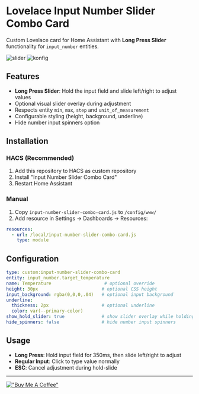 # Lovelace Input Number Slider Combo Card

Custom Lovelace card for Home Assistant with **Long Press Slider** functionality for `input_number` entities.

![slider](https://github.com/user-attachments/assets/db7fba9a-7d56-43de-abbe-86a9ac0f9d50)
![konfig](https://github.com/user-attachments/assets/c327bbd4-44bb-41fb-b072-37b8eccf886a)


## Features
- **Long Press Slider**: Hold the input field and slide left/right to adjust values
- Optional visual slider overlay during adjustment
- Respects entity `min`, `max`, `step` and `unit_of_measurement`
- Configurable styling (height, background, underline)
- Hide number input spinners option

## Installation

### HACS (Recommended)
1. Add this repository to HACS as custom repository
2. Install "Input Number Slider Combo Card"
3. Restart Home Assistant

### Manual
1. Copy `input-number-slider-combo-card.js` to `/config/www/`
2. Add resource in Settings → Dashboards → Resources:
```yaml
resources:
  - url: /local/input-number-slider-combo-card.js
    type: module
```

## Configuration

```yaml
type: custom:input-number-slider-combo-card
entity: input_number.target_temperature
name: Temperature                    # optional override
height: 30px                        # optional CSS height
input_background: rgba(0,0,0,.04)   # optional input background
underline:
  thickness: 2px                    # optional underline
  color: var(--primary-color)
show_hold_slider: true              # show slider overlay while holding
hide_spinners: false                # hide number input spinners
```

## Usage
- **Long Press**: Hold input field for 350ms, then slide left/right to adjust
- **Regular Input**: Click to type value normally
- **ESC**: Cancel adjustment during hold-slide

---

[!["Buy Me A Coffee"](https://www.buymeacoffee.com/assets/img/custom_images/orange_img.png)](https://www.buymeacoffee.com/dingausmwald)


